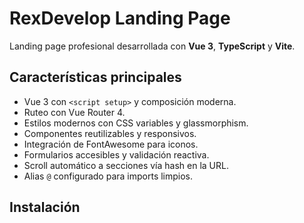 # RexDevelop Landing Page

Landing page profesional desarrollada con **Vue 3**, **TypeScript** y **Vite**.

## Características principales

- Vue 3 con `<script setup>` y composición moderna.
- Ruteo con Vue Router 4.
- Estilos modernos con CSS variables y glassmorphism.
- Componentes reutilizables y responsivos.
- Integración de FontAwesome para iconos.
- Formularios accesibles y validación reactiva.
- Scroll automático a secciones vía hash en la URL.
- Alias `@` configurado para imports limpios.

## Instalación
